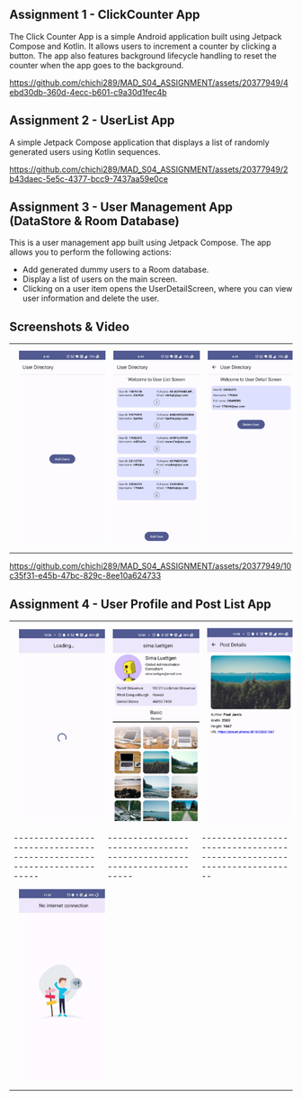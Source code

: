 ## Assignment 1 - ClickCounter App

The Click Counter App is a simple Android application built using Jetpack Compose and Kotlin. It allows users to increment a counter by clicking a button. The app also features background lifecycle handling to reset the counter when the app goes to the background.

https://github.com/chichi289/MAD_S04_ASSIGNMENT/assets/20377949/4ebd30db-360d-4ecc-b601-c9a30d1fec4b

## Assignment 2 - UserList App

A simple Jetpack Compose application that displays a list of randomly generated users using Kotlin sequences.

https://github.com/chichi289/MAD_S04_ASSIGNMENT/assets/20377949/2b43daec-5e5c-4377-bcc9-7437aa59e0ce

## Assignment 3 - User Management App (DataStore & Room Database)

This is a user management app built using Jetpack Compose. The app allows you to perform the following actions:

- Add generated dummy users to a Room database.
- Display a list of users on the main screen.
- Clicking on a user item opens the UserDetailScreen, where you can view user information and delete the user.

## Screenshots & Video

|                                                                     |                                                                     |                                                                      |
|---------------------------------------------------------------------|---------------------------------------------------------------------|----------------------------------------------------------------------|
| <img src="/screenshots/1.jpg" width="200" hspace="10" vspace="10"/> | <img src="/screenshots/2.jpg" width="200" hspace="10" vspace="10"/> | <img src="/screenshots/3.jpg" width="200" hspace="10" vspace="10" /> |

                                                                                                
https://github.com/chichi289/MAD_S04_ASSIGNMENT/assets/20377949/10c35f31-e45b-47bc-829c-8ee10a624733

## Assignment 4 - User Profile and Post List App

|                                                                       |                                                                       |                                                                        |
|-----------------------------------------------------------------------|-----------------------------------------------------------------------|------------------------------------------------------------------------|
| <img src="/screenshots/4.jpg" width="200" hspace="10" vspace="10"/>   | <img src="/screenshots/5.jpg" width="200" hspace="10" vspace="10"/>   | <img src="/screenshots/6.jpg" width="200" hspace="10" vspace="10" />   |
| --------------------------------------------------------------------- | --------------------------------------------------------------------- | ---------------------------------------------------------------------- |
| <img src="/screenshots/7.JPEG" width="200" hspace="10" vspace="10"/>  |                                                                       ||
